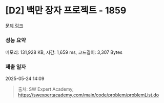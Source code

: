 # [D2] 백만 장자 프로젝트 - 1859 

[문제 링크](https://swexpertacademy.com/main/code/problem/problemDetail.do?contestProbId=AV5LrsUaDxcDFAXc) 

### 성능 요약

메모리: 131,928 KB, 시간: 1,659 ms, 코드길이: 3,307 Bytes

### 제출 일자

2025-05-24 14:09



> 출처: SW Expert Academy, https://swexpertacademy.com/main/code/problem/problemList.do
